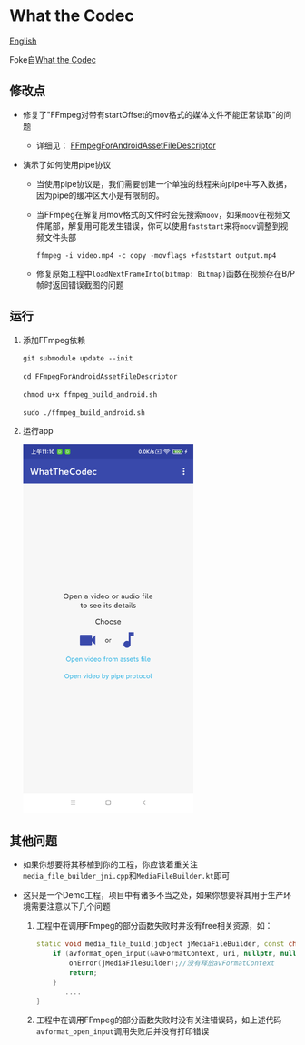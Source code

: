 # What the Codec

[English](README_EN.md)

Foke自[What the Codec](https://github.com/Javernaut/WhatTheCodec)

## 修改点

* 修复了"FFmpeg对带有startOffset的mov格式的媒体文件不能正常读取"的问题

  * 详细见： [FFmpegForAndroidAssetFileDescriptor](https://github.com/YiChaoLove/FFmpegForAndroidAssetFileDescriptor)

* 演示了如何使用pipe协议

  * 当使用pipe协议是，我们需要创建一个单独的线程来向pipe中写入数据，因为pipe的缓冲区大小是有限制的。

  * 当FFmpeg在解复用mov格式的文件时会先搜索`moov`，如果`moov`在视频文件尾部，解复用可能发生错误，你可以使用`faststart`来将`moov`调整到视频文件头部

    ```shell
    ffmpeg -i video.mp4 -c copy -movflags +faststart output.mp4
    ```

  * 修复原始工程中`loadNextFrameInto(bitmap: Bitmap)`函数在视频存在B/P帧时返回错误截图的问题

## 运行

1. 添加FFmpeg依赖

   ```
   git submodule update --init
   
   cd FFmpegForAndroidAssetFileDescriptor
   
   chmod u+x ffmpeg_build_android.sh
   
   sudo ./ffmpeg_build_android.sh
   ```

2. 运行app

   <img src="images/screens/device-2021-01-06-111010.png" width="300">

## 其他问题

* 如果你想要将其移植到你的工程，你应该着重关注`media_file_builder_jni.cpp`和`MediaFileBuilder.kt`即可

* 这只是一个Demo工程，项目中有诸多不当之处，如果你想要将其用于生产环境需要注意以下几个问题

  1. 工程中在调用FFmpeg的部分函数失败时并没有free相关资源，如：

     ```c++
     static void media_file_build(jobject jMediaFileBuilder, const char *uri, int mediaStreamsMask, AVFormatContext *avFormatContext) {
         if (avformat_open_input(&avFormatContext, uri, nullptr, nullptr)) {
             onError(jMediaFileBuilder);//没有释放avFormatContext
             return;
         }
     		....
     }
     ```

  2. 工程中在调用FFmpeg的部分函数失败时没有关注错误码，如上述代码`avformat_open_input`调用失败后并没有打印错误

     
